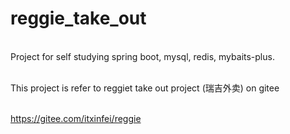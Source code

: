 # reggie_take_out
<br />Project for self studying spring boot, mysql, redis, mybaits-plus.

<br />This project is refer to reggiet take out project (瑞吉外卖) on gitee

<br />https://gitee.com/itxinfei/reggie
